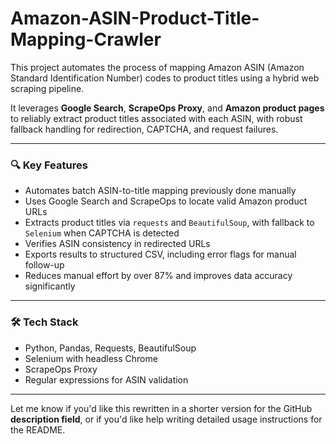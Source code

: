 # Amazon-ASIN-Product-Title-Mapping-Crawler

This project automates the process of mapping Amazon ASIN (Amazon Standard Identification Number) codes to product titles using a hybrid web scraping pipeline.

It leverages **Google Search**, **ScrapeOps Proxy**, and **Amazon product pages** to reliably extract product titles associated with each ASIN, with robust fallback handling for redirection, CAPTCHA, and request failures.

---

### 🔍 Key Features

* Automates batch ASIN-to-title mapping previously done manually
* Uses Google Search and ScrapeOps to locate valid Amazon product URLs
* Extracts product titles via `requests` and `BeautifulSoup`, with fallback to `Selenium` when CAPTCHA is detected
* Verifies ASIN consistency in redirected URLs
* Exports results to structured CSV, including error flags for manual follow-up
* Reduces manual effort by over 87% and improves data accuracy significantly

---

### 🛠 Tech Stack

* Python, Pandas, Requests, BeautifulSoup
* Selenium with headless Chrome
* ScrapeOps Proxy
* Regular expressions for ASIN validation

---

Let me know if you'd like this rewritten in a shorter version for the GitHub **description field**, or if you'd like help writing detailed usage instructions for the README.
